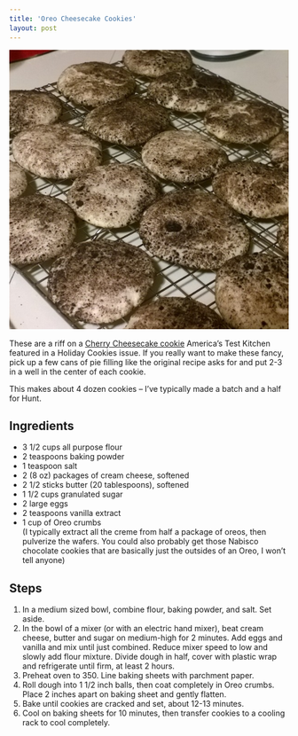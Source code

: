 ```yaml
---
title: 'Oreo Cheesecake Cookies'
layout: post
---
```


![](/wp-content/uploads/2021/01/oreo-cheesecake.jpg)

These are a riff on a [Cherry Cheesecake cookie](https://www.confessionsofacookbookqueen.com/cherry-cheesecake-cookies/) America’s Test Kitchen featured in a Holiday Cookies issue. If you really want to make these fancy, pick up a few cans of pie filling like the original recipe asks for and put 2-3 in a well in the center of each cookie.

This makes about 4 dozen cookies – I’ve typically made a batch and a half for Hunt.

## Ingredients

- 3 1/2 cups all purpose flour
- 2 teaspoons baking powder
- 1 teaspoon salt
- 2 (8 oz) packages of cream cheese, softened
- 2 1/2 sticks butter (20 tablespoons), softened
- 1 1/2 cups granulated sugar
- 2 large eggs
- 2 teaspoons vanilla extract
- 1 cup of Oreo crumbs  
    (I typically extract all the creme from half a package of oreos, then pulverize the wafers. You could also probably get those Nabisco chocolate cookies that are basically just the outsides of an Oreo, I won’t tell anyone)

## Steps

1. In a medium sized bowl, combine flour, baking powder, and salt. Set aside.
2. In the bowl of a mixer (or with an electric hand mixer), beat cream cheese, butter and sugar on medium-high for 2 minutes. Add eggs and vanilla and mix until just combined. Reduce mixer speed to low and slowly add flour mixture. Divide dough in half, cover with plastic wrap and refrigerate until firm, at least 2 hours.
3. Preheat oven to 350. Line baking sheets with parchment paper.
4. Roll dough into 1 1/2 inch balls, then coat completely in Oreo crumbs. Place 2 inches apart on baking sheet and gently flatten.
5. Bake until cookies are cracked and set, about 12-13 minutes.
6. Cool on baking sheets for 10 minutes, then transfer cookies to a cooling rack to cool completely.